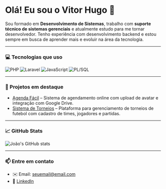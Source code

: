 # Olá! Eu sou o Vitor Hugo 👋

Sou formado em **Desenvolvimento de Sistemas**, trabalho com **suporte técnico de sistemas gerenciais** e atualmente estudo para me tornar desenvolvedor. Tenho experiência com desenvolvimento backend e estou sempre em busca de aprender mais e evoluir na área da tecnologia.

---

### 💻 Tecnologias que uso
![PHP](https://img.shields.io/badge/PHP-777BB4?style=for-the-badge&logo=php&logoColor=white)
![Laravel](https://img.shields.io/badge/Laravel-F55247?style=for-the-badge&logo=laravel&logoColor=white)
![JavaScript](https://img.shields.io/badge/JavaScript-F7DF1E?style=for-the-badge&logo=javascript&logoColor=black)
![PL/SQL](https://img.shields.io/badge/PL/SQL-F80000?style=for-the-badge&logo=oracle&logoColor=white)

---

### 🚀 Projetos em destaque
- [Agenda Fácil](https://github.com/seuusuario/agenda-facil) – Sistema de agendamento online com upload de avatar e integração com Google Drive.
- [Sistema de Torneios](https://github.com/seuusuario/torneio-futebol) – Plataforma para gerenciamento de torneios de futebol com cadastro de times, jogadores e partidas.

---

### 📈 GitHub Stats
![João's GitHub stats](https://github-readme-stats.vercel.app/api?username=seuusuario&show_icons=true&theme=tokyonight)

---

### 📫 Entre em contato
- ✉️ Email: seuemail@email.com  
- 💼 [LinkedIn](https://www.linkedin.com/in/seu-perfil/)
